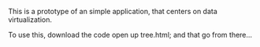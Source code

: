 This is a prototype of an simple application, that centers on data 
virtualization. 

To use this, download the code open up tree.html; and that go from there...

